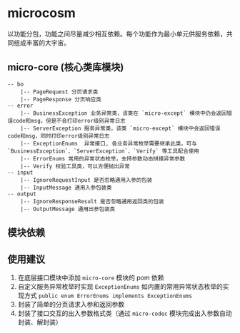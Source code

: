 # microcosm

以功能分包，功能之间尽量减少相互依赖。每个功能作为最小单元供服务依赖，共同组成丰富的大宇宙。

## micro-core (核心类库模块)

```
-- bo
    |-- PageRequest 分页请求类
    |-- PageResponse 分页响应类
-- error
    |-- BusinessException 业务异常类，该类在 `micro-except` 模块中仍会返回错误code和msg，但是不会打印error级别异常日志
    |-- ServerException 服务异常类，该类 `micro-except` 模块中会返回错误code和msg，同时打印error级别异常日志
    |-- ExceptionEnums  异常接口, 各业务异常枚举需要继承此类，可与 `BusinessException`、`ServerException`、`Verify` 等工具配合使用
    |-- ErrorEnums 常用的异常状态枚举，支持参数动态拼接异常参数
    |-- Verify 校验工具类，可以方便抛出异常
-- input
    |-- IgnoreRequestInput 是否忽略通用入参的包装
    |-- InputMessage 通用入参包装类
-- output
    |-- IgnoreResponseResult 是否忽略通用返回类的包装
    |-- OutputMessage 通用出参包装类

```

## 模块依赖


## 使用建议

1. 在底层接口模块中添加 `micro-core` 模块的 pom 依赖
2. 自定义服务异常枚举时实现 `ExceptionEnums` 如内置的常用异常状态枚举的实现方式 `public enum ErrorEnums implements ExceptionEnums` 
3. 封装了简单的分页请求入参和返回参数
4. 封装了接口交互的出入参数格式类（通过 `micro-codec` 模块完成出入参数自动封装、解封装）
